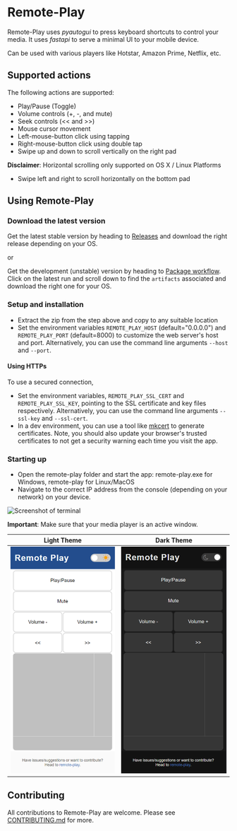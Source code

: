 # Remote-Play

Remote-Play uses _pyautogui_ to press keyboard shortcuts to control your media. It uses _fastapi_ to serve a minimal UI to your mobile device.

Can be used with various players like Hotstar, Amazon Prime, Netflix, etc.

## Supported actions

The following actions are supported:

- Play/Pause (Toggle)
- Volume controls (+, -, and mute)
- Seek controls (<< and >>)
- Mouse cursor movement
- Left-mouse-button click using tapping
- Right-mouse-button click using double tap
- Swipe up and down to scroll vertically on the right pad

**Disclaimer**: Horizontal scrolling only supported on OS X / Linux Platforms

- Swipe left and right to scroll horizontally on the bottom pad

## Using Remote-Play

### Download the latest version

Get the latest stable version by heading to [Releases](https://github.com/shubham1172/remote-play/releases) and download the right release depending on your OS.

or

Get the development (unstable) version by heading to [Package workflow](https://github.com/shubham1172/remote-play/actions/workflows/package.yml). Click on the latest run and scroll down to find the `artifacts` associated and download the right one for your OS.

### Setup and installation

- Extract the zip from the step above and copy to any suitable location
- Set the environment variables `REMOTE_PLAY_HOST` (default="0.0.0.0") and `REMOTE_PLAY_PORT` (default=8000) to customize the web server's host and port. Alternatively, you can use the command line arguments `--host` and `--port`.

#### Using HTTPs

To use a secured connection,

- Set the environment variables, `REMOTE_PLAY_SSL_CERT` and `REMOTE_PLAY_SSL_KEY`, pointing to the SSL certificate and key files respectively. Alternatively, you can use the command line arguments `--ssl-key` and `--ssl-cert`.
- In a dev environment, you can use a tool like [mkcert](https://github.com/FiloSottile/mkcert) to generate certificates. Note, you should also update your browser's trusted certificates to not get a security warning each time you visit the app.

### Starting up

- Open the remote-play folder and start the app: remote-play.exe for Windows, remote-play for Linux/MacOS
- Navigate to the correct IP address from the console (depending on your network) on your device.

<img src="./docs/screenshot_terminal.png" width="740" height="480" alt="Screenshot of terminal"/>

**Important**: Make sure that your media player is an active window.

|                                  Light Theme                                  |                                           Dark Theme                                           |
| :---------------------------------------------------------------------------: | :--------------------------------------------------------------------------------------------: |
| ![Screenshot of webapp](./docs/screenshot_webapp.PNG "Light Mode Screenshot") | ![Screenshot of darkmode webapp](./docs/screenshot_darkmode_webapp.PNG "Dark Mode Screenshot") |

## Contributing

All contributions to Remote-Play are welcome. Please see [CONTRIBUTING.md](/CONTRIBUTING.md) for more.
